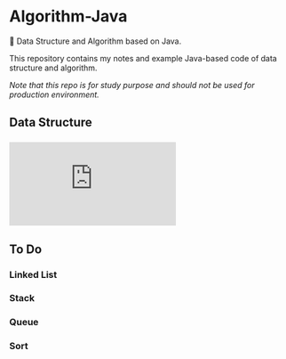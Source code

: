 # Algorithm-Java
:pencil: Data Structure and Algorithm based on Java.

This repository contains my notes and example Java-based code of data structure and algorithm. 

*Note that this repo is for study purpose and should not be used for production environment.*


## Data Structure
### ![Array](https://github.com/chenyulian/Algorithm-Java/blob/master/me/com/datastructure/Array.java)

## To Do
### Linked List
### Stack
### Queue
### Sort
